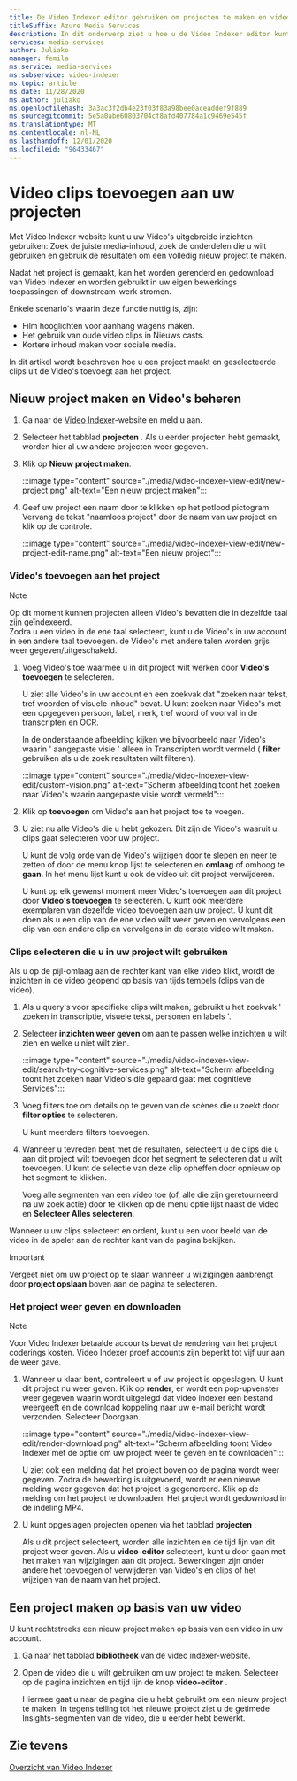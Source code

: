 ```yaml
---
title: De Video Indexer editor gebruiken om projecten te maken en video clips toe te voegen
titleSuffix: Azure Media Services
description: In dit onderwerp ziet u hoe u de Video Indexer editor kunt gebruiken om projecten te maken en video clips toe te voegen.
services: media-services
author: Juliako
manager: femila
ms.service: media-services
ms.subservice: video-indexer
ms.topic: article
ms.date: 11/28/2020
ms.author: juliako
ms.openlocfilehash: 3a3ac3f2db4e23f03f83a98bee0aceaddef9f889
ms.sourcegitcommit: 5e5a0abe60803704cf8afd407784a1c9469e545f
ms.translationtype: MT
ms.contentlocale: nl-NL
ms.lasthandoff: 12/01/2020
ms.locfileid: "96433467"
---
```

# <a name="add-video-clips-to-your-projects"></a>Video clips toevoegen aan uw projecten

Met Video Indexer website kunt u uw Video's uitgebreide inzichten gebruiken: Zoek de juiste media-inhoud, zoek de onderdelen die u wilt gebruiken en gebruik de resultaten om een volledig nieuw project te maken. 

Nadat het project is gemaakt, kan het worden gerenderd en gedownload van Video Indexer en worden gebruikt in uw eigen bewerkings toepassingen of downstream-werk stromen.

Enkele scenario's waarin deze functie nuttig is, zijn: 

* Film hooglichten voor aanhang wagens maken.
* Het gebruik van oude video clips in Nieuws casts.
* Kortere inhoud maken voor sociale media.

In dit artikel wordt beschreven hoe u een project maakt en geselecteerde clips uit de Video's toevoegt aan het project. 

## <a name="create-new-project-and-manage-videos"></a>Nieuw project maken en Video's beheren

1. Ga naar de [Video Indexer](https://www.videoindexer.ai/)-website en meld u aan.
1. Selecteer het tabblad **projecten** . Als u eerder projecten hebt gemaakt, worden hier al uw andere projecten weer gegeven.
1. Klik op **Nieuw project maken**.  

    :::image type="content" source="./media/video-indexer-view-edit/new-project.png" alt-text="Een nieuw project maken":::
1. Geef uw project een naam door te klikken op het potlood pictogram. Vervang de tekst "naamloos project" door de naam van uw project en klik op de controle.

    :::image type="content" source="./media/video-indexer-view-edit/new-project-edit-name.png" alt-text="Een nieuw project":::
    
### <a name="add-videos-to-the-project"></a>Video's toevoegen aan het project

> [!NOTE]
> Op dit moment kunnen projecten alleen Video's bevatten die in dezelfde taal zijn geïndexeerd. </br>Zodra u een video in de ene taal selecteert, kunt u de Video's in uw account in een andere taal toevoegen. de Video's met andere talen worden grijs weer gegeven/uitgeschakeld.

1. Voeg Video's toe waarmee u in dit project wilt werken door **Video's toevoegen** te selecteren.

    U ziet alle Video's in uw account en een zoekvak dat "zoeken naar tekst, tref woorden of visuele inhoud" bevat. U kunt zoeken naar Video's met een opgegeven persoon, label, merk, tref woord of voorval in de transcripten en OCR.
    
    In de onderstaande afbeelding kijken we bijvoorbeeld naar Video's waarin ' aangepaste visie ' alleen in Transcripten wordt vermeld ( **filter** gebruiken als u de zoek resultaten wilt filteren).
    
    :::image type="content" source="./media/video-indexer-view-edit/custom-vision.png" alt-text="Scherm afbeelding toont het zoeken naar Video's waarin aangepaste visie wordt vermeld":::
1. Klik op **toevoegen** om Video's aan het project toe te voegen.
1. U ziet nu alle Video's die u hebt gekozen. Dit zijn de Video's waaruit u clips gaat selecteren voor uw project.

    U kunt de volg orde van de Video's wijzigen door te slepen en neer te zetten of door de menu knop lijst te selecteren en **omlaag** of omhoog te **gaan**. In het menu lijst kunt u ook de video uit dit project verwijderen. 
    
    U kunt op elk gewenst moment meer Video's toevoegen aan dit project door **Video's toevoegen** te selecteren. U kunt ook meerdere exemplaren van dezelfde video toevoegen aan uw project. U kunt dit doen als u een clip van de ene video wilt weer geven en vervolgens een clip van een andere clip en vervolgens in de eerste video wilt maken. 

### <a name="select-clips-to-use-in-your-project"></a>Clips selecteren die u in uw project wilt gebruiken

Als u op de pijl-omlaag aan de rechter kant van elke video klikt, wordt de inzichten in de video geopend op basis van tijds tempels (clips van de video). 

1. Als u query's voor specifieke clips wilt maken, gebruikt u het zoekvak ' zoeken in transcriptie, visuele tekst, personen en labels '.
1. Selecteer **inzichten weer geven** om aan te passen welke inzichten u wilt zien en welke u niet wilt zien. 

    :::image type="content" source="./media/video-indexer-view-edit/search-try-cognitive-services.png" alt-text="Scherm afbeelding toont het zoeken naar Video's die gepaard gaat met cognitieve Services":::
1. Voeg filters toe om details op te geven van de scènes die u zoekt door **filter opties** te selecteren.

    U kunt meerdere filters toevoegen. 
1. Wanneer u tevreden bent met de resultaten, selecteert u de clips die u aan dit project wilt toevoegen door het segment te selecteren dat u wilt toevoegen. U kunt de selectie van deze clip opheffen door opnieuw op het segment te klikken.
    
    Voeg alle segmenten van een video toe (of, alle die zijn geretourneerd na uw zoek actie) door te klikken op de menu optie lijst naast de video en **Selecteer Alles selecteren**. 

Wanneer u uw clips selecteert en ordent, kunt u een voor beeld van de video in de speler aan de rechter kant van de pagina bekijken. 

> [!IMPORTANT]
> Vergeet niet om uw project op te slaan wanneer u wijzigingen aanbrengt door **project opslaan** boven aan de pagina te selecteren. 

### <a name="render-and-download-the-project"></a>Het project weer geven en downloaden

> [!NOTE]
> Voor Video Indexer betaalde accounts bevat de rendering van het project coderings kosten. Video Indexer proef accounts zijn beperkt tot vijf uur aan de weer gave.

1. Wanneer u klaar bent, controleert u of uw project is opgeslagen. U kunt dit project nu weer geven. Klik op **render**, er wordt een pop-upvenster weer gegeven waarin wordt uitgelegd dat video indexer een bestand weergeeft en de download koppeling naar uw e-mail bericht wordt verzonden. Selecteer Doorgaan. 

    :::image type="content" source="./media/video-indexer-view-edit/render-download.png" alt-text="Scherm afbeelding toont Video Indexer met de optie om uw project weer te geven en te downloaden":::
    
    U ziet ook een melding dat het project boven op de pagina wordt weer gegeven. Zodra de bewerking is uitgevoerd, wordt er een nieuwe melding weer gegeven dat het project is gegenereerd. Klik op de melding om het project te downloaden. Het project wordt gedownload in de indeling MP4.
1. U kunt opgeslagen projecten openen via het tabblad **projecten** . 

    Als u dit project selecteert, worden alle inzichten en de tijd lijn van dit project weer geven. Als u **video-editor** selecteert, kunt u door gaan met het maken van wijzigingen aan dit project. Bewerkingen zijn onder andere het toevoegen of verwijderen van Video's en clips of het wijzigen van de naam van het project.
    
## <a name="create-a-project-from-your-video"></a>Een project maken op basis van uw video

U kunt rechtstreeks een nieuw project maken op basis van een video in uw account. 

1. Ga naar het tabblad **bibliotheek** van de video indexer-website.
1. Open de video die u wilt gebruiken om uw project te maken. Selecteer op de pagina inzichten en tijd lijn de knop **video-editor** .

    Hiermee gaat u naar de pagina die u hebt gebruikt om een nieuw project te maken. In tegens telling tot het nieuwe project ziet u de getimede Insights-segmenten van de video, die u eerder hebt bewerkt.

## <a name="see-also"></a>Zie tevens

[Overzicht van Video Indexer](video-indexer-overview.md)

